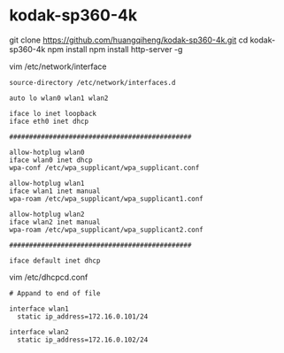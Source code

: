 # kodak-sp360-4k

git clone https://github.com/huangqiheng/kodak-sp360-4k.git
cd kodak-sp360-4k
npm install
npm install http-server -g


vim /etc/network/interface
```
source-directory /etc/network/interfaces.d

auto lo wlan0 wlan1 wlan2

iface lo inet loopback
iface eth0 inet dhcp 

##############################################

allow-hotplug wlan0
iface wlan0 inet dhcp
wpa-conf /etc/wpa_supplicant/wpa_supplicant.conf

allow-hotplug wlan1
iface wlan1 inet manual
wpa-roam /etc/wpa_supplicant/wpa_supplicant1.conf

allow-hotplug wlan2
iface wlan2 inet manual
wpa-roam /etc/wpa_supplicant/wpa_supplicant2.conf

##############################################

iface default inet dhcp

```


vim /etc/dhcpcd.conf
```
# Appand to end of file

interface wlan1
  static ip_address=172.16.0.101/24

interface wlan2
  static ip_address=172.16.0.102/24
```

